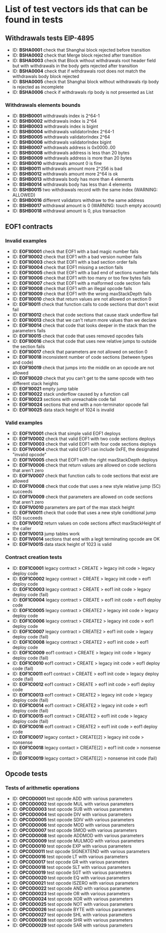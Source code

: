 # List of test vectors ids that can be found in tests
## Withdrawals tests EIP-4895

- ID: **BSHA0001** check that Shanghai block rejected before transition
- ID: **BSHA0002** check that Merge block rejected after transition
- ID: **BSHA0003** check that Block without withdrawals root header field but with withdrawals in the body gets rejected after transition
- ID: **BSHA0004** check that if withdrawals root does not match the withdrawals body block rejected
- ID: **BSHA0005** check that Shanghai block without withdrawals rlp body is rejected as incomplete
- ID: **BSHA0006** check if withdrawals rlp body is not presented as List

### Withdrawals elements bounds
- ID: **BSHB0001** withdrawals index is 2^64-1
- ID: **BSHB0002** withdrawals index is 2^64
- ID: **BSHB0003** withdrawals index is bigint
- ID: **BSHB0004** withdrawals validatorIndex 2^64-1
- ID: **BSHB0005** withdrawals validatorIndex 2^64
- ID: **BSHB0006** withdrawals validatorIndex bigint
- ID: **BSHB0007** withdrawals address is 0x0000..00
- ID: **BSHB0008** withdrawals address is less than 20 bytes
- ID: **BSHB0009** withdrawals address is more than 20 bytes
- ID: **BSHB0010** withdrawals amount 0 is fine
- ID: **BSHB0011** withdrawals amount more 2^256 is bad
- ID: **BSHB0012** withdrawals amount more 2^64 is ok
- ID: **BSHB0013** withdrawals body has more than 4 elements
- ID: **BSHB0014** withdrawals body has less than 4 elements
- ID: **BSHB0015** two withdrawals record with the same index  (WARNING: ALLOWED)
- ID: **BSHB0016** different validators withdraw to the same address
- ID: **BSHB0017** withdrawal amount is 0 (WARNING: touch empty account)
- ID: **BSHB0018** withdrawal amount is 0, plus transaction



## EOF1 contracts

### Invalid examples

- ID: **EOF1I0001** check that EOF1 with a bad magic number fails
- ID: **EOF1I0002** check that EOF1 with a bad version number fails
- ID: **EOF1I0003** check that EOF1 with a bad section order fails
- ID: **EOF1I0004** check that EOF1 missing a section fails
- ID: **EOF1I0005** check that EOF1 with a bad end of sections number fails
- ID: **EOF1I0006** check that EOF1 with too many or too few bytes fails
- ID: **EOF1I0007** check that EOF1 with a malformed code section fails
- ID: **EOF1I0008** check that EOF1 with an illegal opcode fails
- ID: **EOF1I0009** check that EOF1 with the wrong maxStackDepth fails
- ID: **EOF1I0010** check that return values are not allowed on section 0
- ID: **EOF1I0011** check that function calls to code sections that don't exist fail
- ID: **EOF1I0012** check that code sections that cause stack underflow fail
- ID: **EOF1I0013** check that we can't return more values than we declare
- ID: **EOF1I0014** check that code that looks deeper in the stack than the parameters fails
- ID: **EOF1I0015** check that code that uses removed opcodes fails
- ID: **EOF1I0016** check that code that uses new relative jumps to outside the section fails
- ID: **EOF1I0017** check that parameters are not allowed on section 0
- ID: **EOF1I0018** inconsistent number of code sections (between types and code)
- ID: **EOF1I0019** check that jumps into the middle on an opcode are not allowed
- ID: **EOF1I0020** check that you can't get to the same opcode with two different stack heights
- ID: **EOF1I0021** empty jump table
- ID: **EOF1I0022** stack underflow caused by a function call
- ID: **EOF1I0023** sections with unreachable code fail
- ID: **EOF1I0024** sections that end with a non-terminator opcode fail
- ID: **EOF1I0025** data stack height of 1024 is invalid


### Valid examples

- ID: **EOF1V0001** check that simple valid EOF1 deploys
- ID: **EOF1V0002** check that valid EOF1 with two code sections deploys
- ID: **EOF1V0003** check that valid EOF1 with four code sections deploys
- ID: **EOF1V0004** check that valid EOF1 can include 0xFE, the designated "invalid opcode"
- ID: **EOF1V0005** check that EOF1 with the right maxStackDepth deploys
- ID: **EOF1V0006** check that return values are allowed on code sections that aren't zero
- ID: **EOF1V0007** check that function calls to code sections that exist are allowed
- ID: **EOF1V0008** check that code that uses a new style relative jump (5C) succeeds
- ID: **EOF1V0009** check that parameters are allowed on code sections that aren't zero
- ID: **EOF1V0010** parameters are part of the max stack height
- ID: **EOF1V0011** check that code that uses a new style conditional jump (5D) succeeds
- ID: **EOF1V0012** return values on code sections affect maxStackHeight of the caller
- ID: **EOF1V0013** jump tables work
- ID: **EOF1V0014** sections that end with a legit terminating opcode are OK
- ID: **EOF1V0015** data stack height of 1023 is valid


### Contract creation tests

- ID: **EOF1C0001** legacy contract > CREATE > legacy init code > legacy deploy code
- ID: **EOF1C0002** legacy contract > CREATE > legacy init code > eof1 deploy code
- ID: **EOF1C0003** legacy contract > CREATE > eof1 init code > legacy deploy code (fail)
- ID: **EOF1C0004** legacy contract > CREATE > eof1 init code > eof1 deploy code
- ID: **EOF1C0005** legacy contract > CREATE2 > legacy init code > legacy deploy code
- ID: **EOF1C0006** legacy contract > CREATE2 > legacy init code > eof1 deploy code
- ID: **EOF1C0007** legacy contract > CREATE2 > eof1 init code > legacy deploy code (fail)
- ID: **EOF1C0008** legacy contract > CREATE2 > eof1 init code > eof1 deploy code
- ID: **EOF1C0009** eof1 contract > CREATE > legacy init code > legacy deploy code (fail)
- ID: **EOF1C0010** eof1 contract > CREATE > legacy init code > eof1 deploy code (fail)
- ID: **EOF1C0011** eof1 contract > CREATE > eof1 init code > legacy deploy code (fail)
- ID: **EOF1C0012** eof1 contract > CREATE > eof1 init code > eof1 deploy code
- ID: **EOF1C0013** eof1 contract > CREATE2 > legacy init code > legacy deploy code (fail)
- ID: **EOF1C0014** eof1 contract > CREATE2 > legacy init code > eof1 deploy code (fail)
- ID: **EOF1C0015** eof1 contract > CREATE2 > eof1 init code > legacy deploy code (fail)
- ID: **EOF1C0016** eof1 contract > CREATE2 > eof1 init code > eof1 deploy code
- ID: **EOF1C0017** legacy contact > CREATE[2] > legacy init code > nonsense
- ID: **EOF1C0018** legacy contact > CREATE[2] > eof1 init code > nonsense (fail)
- ID: **EOF1C0019** legacy contact > CREATE[2] > nonsense init code (fail)


## Opcode tests

### Tests of arithmetic operations
- ID: **OPCOD0001** test opcode ADD with various parameters
- ID: **OPCOD0002** test opcode MUL with various parameters
- ID: **OPCOD0003** test opcode SUB with various parameters
- ID: **OPCOD0004** test opcode DIV with various parameters
- ID: **OPCOD0005** test opcode SDIV with various parameters
- ID: **OPCOD0006** test opcode MOD with various parameters
- ID: **OPCOD0007** test opcode SMOD with various parameters
- ID: **OPCOD0008** test opcode ADDMOD with various parameters
- ID: **OPCOD0009** test opcode MULMOD with various parameters
- ID: **OPCOD0010** test opcode EXP with various parameters
- ID: **OPCOD0011** test opcode SIGNEXTEND with various parameters
- ID: **OPCOD0016** test opcode LT with various parameters
- ID: **OPCOD0017** test opcode GR with various parameters
- ID: **OPCOD0018** test opcode SLT with various parameters
- ID: **OPCOD0019** test opcode SGT with various parameters
- ID: **OPCOD0020** test opcode EQ with various parameters
- ID: **OPCOD0021** test opcode ISZERO with various parameters
- ID: **OPCOD0022** test opcode AND with various parameters
- ID: **OPCOD0023** test opcode OR with various parameters
- ID: **OPCOD0024** test opcode XOR with various parameters
- ID: **OPCOD0025** test opcode NOT with various parameters
- ID: **OPCOD0026** test opcode BYTE with various parameters
- ID: **OPCOD0027** test opcode SHL with various parameters
- ID: **OPCOD0028** test opcode SHR with various parameters
- ID: **OPCOD0029** test opcode SAR with various parameters
